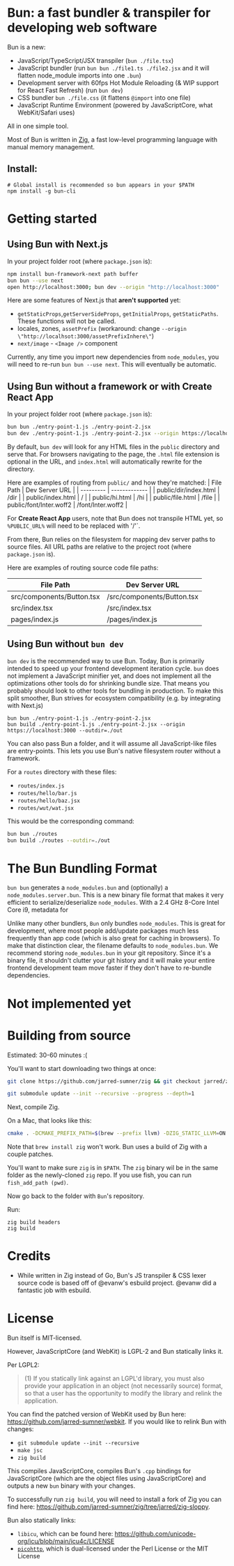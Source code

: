 # Bun: a fast bundler & transpiler for developing web software

Bun is a new:

- JavaScript/TypeScript/JSX transpiler (`bun ./file.tsx`)
- JavaScript bundler (run `bun bun ./file1.ts ./file2.jsx` and it will flatten node_module imports into one `.bun`)
- Development server with 60fps Hot Module Reloading (& WIP support for React Fast Refresh) (run `bun dev`)
- CSS bundler `bun ./file.css` (it flattens `@import` into one file)
- JavaScript Runtime Environment (powered by JavaScriptCore, what WebKit/Safari uses)

All in one simple tool.

Most of Bun is written in [Zig](https://), a fast low-level programming language with manual memory management.

## Install:

```
# Global install is recommended so bun appears in your $PATH
npm install -g bun-cli
```

# Getting started

## Using Bun with Next.js

In your project folder root (where `package.json` is):

```bash
npm install bun-framework-next path buffer
bun bun --use next
open http://localhost:3000; bun dev --origin "http://localhost:3000"
```

Here are some features of Next.js that **aren't supported** yet:

- `getStaticProps`,`getServerSideProps`, `getInitialProps`, `getStaticPaths`. These functions will not be called.
- locales, zones, `assetPrefix` (workaround: change `--origin \"http://localhsot:3000/assetPrefixInhere\"`)
- `next/image` - `<Image />` component

Currently, any time you import new dependencies from `node_modules`, you will need to re-run `bun bun --use next`. This will eventually be automatic.

## Using Bun without a framework or with Create React App

In your project folder root (where `package.json` is):

```bash
bun bun ./entry-point-1.js ./entry-point-2.jsx
bun dev ./entry-point-1.js ./entry-point-2.jsx --origin https://localhost:3000
```

By default, `bun dev` will look for any HTML files in the `public` directory and serve that. For browsers navigating to the page, the `.html` file extension is optional in the URL, and `index.html` will automatically rewrite for the directory.

Here are examples of routing from `public/` and how they're matched:
| File Path | Dev Server URL |
| --------- | ------------- |
| public/dir/index.html | /dir |
| public/index.html | / |
| public/hi.html | /hi |
| public/file.html | /file |
| public/font/Inter.woff2 | /font/Inter.woff2 |

For **Create React App** users, note that Bun does not transpile HTML yet, so `%PUBLIC_URL%` will need to be replaced with '/'`.

From there, Bun relies on the filesystem for mapping dev server paths to source files. All URL paths are relative to the project root (where `package.json` is).

Here are examples of routing source code file paths:

| File Path                 | Dev Server URL             |
| ------------------------- | -------------------------- |
| src/components/Button.tsx | /src/components/Button.tsx |
| src/index.tsx             | /src/index.tsx             |
| pages/index.js            | /pages/index.js            |

## Using Bun without `bun dev`

`bun dev` is the recommended way to use Bun. Today, Bun is primarily intended to speed up your frontend development iteration cycle. `bun` does not implement a JavaScript minifier yet, and does not implement all the optimizations other tools do for shrinking bundle size. That means you probably should look to other tools for bundling in production. To make this split smoother, Bun strives for ecosystem compatibility (e.g. by integrating with Next.js)

```
bun bun ./entry-point-1.js ./entry-point-2.jsx
bun build ./entry-point-1.js ./entry-point-2.jsx --origin https://localhost:3000 --outdir=./out
```

You can also pass Bun a folder, and it will assume all JavaScript-like files are entry-points. This lets you use Bun's native filesystem router without a framework.

For a `routes` directory with these files:

- `routes/index.js`
- `routes/hello/bar.js`
- `routes/hello/baz.jsx`
- `routes/wut/wat.jsx`

This would be the corresponding command:

```bash
bun bun ./routes
bun build ./routes --outdir=./out
```

# The Bun Bundling Format

`bun bun` generates a `node_modules.bun` and (optionally) a `node_modules.server.bun`. This is a new binary file format that makes it very efficient to serialize/deserialize `node_modules`. With a 2.4 GHz 8-Core Intel Core i9, metadata for

Unlike many other bundlers, `Bun` only bundles `node_modules`. This is great for development, where most people add/update packages much less frequently than app code (which is also great for caching in browsers). To make that distinction clear, the filename defaults to `node_modules.bun`. We recommend storing `node_modules.bun` in your git repository. Since it's a binary file, it shouldn't clutter your git history and it will make your entire frontend development team move faster if they don't have to re-bundle dependencies.

# Not implemented yet



# Building from source

Estimated: 30-60 minutes :(

You'll want to start downloading two things at once:

```bash
git clone https://github.com/jarred-sumner/zig && git checkout jarred/zig-sloppy-with-small-structs
```

```bash
git submodule update --init --recursive --progress --depth=1
```

Next, compile Zig.

On a Mac, that looks like this:

```bash
cmake . -DCMAKE_PREFIX_PATH=$(brew --prefix llvm) -DZIG_STATIC_LLVM=ON -DCMAKE_BUILD_TYPE=Release  && make -j 16
```

Note that `brew install zig` won't work. Bun uses a build of Zig with a couple patches.

You'll want to make sure `zig` is in `$PATH`. The `zig` binary wil be in the same folder as the newly-cloned `zig` repo. If you use fish, you can run `fish_add_path (pwd)`.

Now go back to the folder with `Bun`'s repository.

Run:

```
zig build headers
zig build
```

# Credits

- While written in Zig instead of Go, Bun's JS transpiler & CSS lexer source code is based off of @evanw's esbuild project. @evanw did a fantastic job with esbuild.

# License

Bun itself is MIT-licensed.

However, JavaScriptCore (and WebKit) is LGPL-2 and Bun statically links it.

Per LGPL2:

> (1) If you statically link against an LGPL'd library, you must also provide your application in an object (not necessarily source) format, so that a user has the opportunity to modify the library and relink the application.

You can find the patched version of WebKit used by Bun here: https://github.com/jarred-sumner/webkit. If you would like to relink Bun with changes:

- `git submodule update --init --recursive`
- `make jsc`
- `zig build`

This compiles JavaScriptCore, compiles Bun's `.cpp` bindings for JavaScriptCore (which are the object files using JavaScriptCore) and outputs a new `bun` binary with your changes.

To successfully run `zig build`, you will need to install a fork of Zig you can find here: https://github.com/jarred-sumner/zig/tree/jarred/zig-sloppy.

Bun also statically links:

- `libicu`, which can be found here: https://github.com/unicode-org/icu/blob/main/icu4c/LICENSE
- [`picohttp`](https://github.com/h2o/picohttpparser), which is dual-licensed under the Perl License or the MIT License
